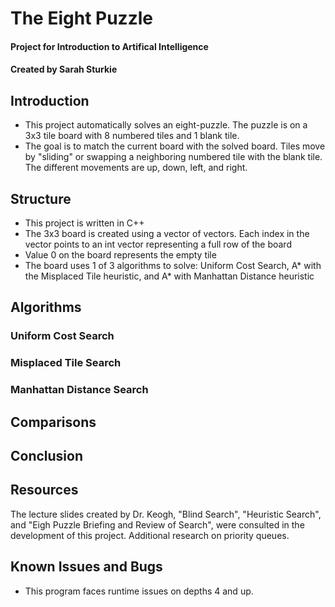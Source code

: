 # The Eight Puzzle
#### Project for Introduction to Artifical Intelligence
#### Created by Sarah Sturkie

## Introduction
* This project automatically solves an eight-puzzle. The puzzle is on a 3x3 tile board with 8 numbered tiles and 1 blank tile. 
* The goal is to match the current board with the solved board. Tiles move by "sliding" or swapping a neighboring numbered tile with the blank tile. The different movements are up, down, left, and right. 
## Structure
* This project is written in C++
* The 3x3 board is created using a vector of vectors. Each index in the vector points to an int vector representing a full row of the board
* Value 0 on the board represents the empty tile
* The board uses 1 of 3 algorithms to solve: Uniform Cost Search, A* with the Misplaced Tile heuristic, and A* with Manhattan Distance heuristic
## Algorithms
### Uniform Cost Search
### Misplaced Tile Search
### Manhattan Distance Search
## Comparisons
## Conclusion
## Resources
The lecture slides created by Dr. Keogh, "Blind Search", "Heuristic Search", and "Eigh Puzzle Briefing and Review of Search", were consulted in the development of this project. Additional research on priority queues.
## Known Issues and Bugs
* This program faces runtime issues on depths 4 and up.

